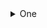 
<details>

  <summary>One</summary>
  
    <details><summary>aaa</summary>
  
      * sub aaa 1
    
      * sub aaa 2
    
    </details>
  
  * bbb

</details>

